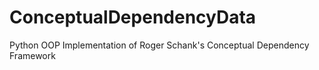 # ConceptualDependencyData
Python OOP Implementation of Roger Schank's Conceptual Dependency Framework
